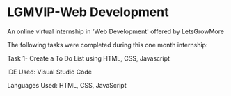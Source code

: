 # LGMVIP-Web Development

An online virtual internship in 'Web Development' offered by LetsGrowMore

The following tasks were completed during this one month internship:

Task 1- 
Create a To Do List using HTML, CSS, Javascript

IDE Used: Visual Studio Code

Languages Used: HTML, CSS, JavaScript
